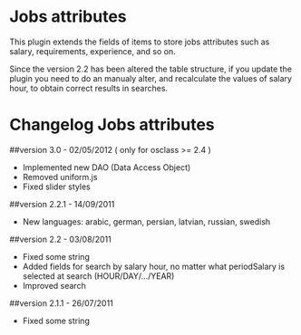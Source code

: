Jobs attributes
===============

This plugin extends the fields of items to store jobs attributes such as salary, requirements, experience, and so on.

Since the version 2.2 has been altered the table structure, if you update the plugin you need to do an manualy alter, and recalculate the values of salary hour, to obtain correct results in searches.

Changelog Jobs attributes
=========================

##version 3.0 - 02/05/2012 ( only for osclass >= 2.4 )

* Implemented new DAO (Data Access Object)
* Removed uniform.js
* Fixed slider styles

##version 2.2.1 - 14/09/2011

* New languages: arabic, german, persian, latvian, russian, swedish

##version 2.2 - 03/08/2011

* Fixed some string
* Added fields for search by salary hour, no matter what periodSalary is selected at search (HOUR/DAY/.../YEAR)
* Improved search

##version 2.1.1 - 26/07/2011

* Fixed some string
